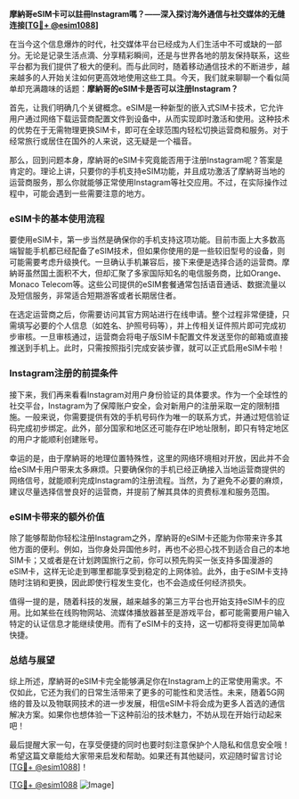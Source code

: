 **摩納哥eSIM卡可以註冊Instagram嗎？——深入探讨海外通信与社交媒体的无缝连接[[TG💪+ @esim1088](https://t.me/s/esim1088)]**

在当今这个信息爆炸的时代，社交媒体平台已经成为人们生活中不可或缺的一部分。无论是记录生活点滴、分享精彩瞬间，还是与世界各地的朋友保持联系，这些平台都为我们提供了极大的便利。而与此同时，随着移动通信技术的不断进步，越来越多的人开始关注如何更高效地使用这些工具。今天，我们就来聊聊一个看似简单却充满趣味的话题：**摩納哥的eSIM卡是否可以注册Instagram？**

首先，让我们明确几个关键概念。eSIM是一种新型的嵌入式SIM卡技术，它允许用户通过网络下载运营商配置文件到设备中，从而实现即时激活和使用。这种技术的优势在于无需物理更换SIM卡，即可在全球范围内轻松切换运营商和服务。对于经常旅行或居住在国外的人来说，这无疑是一个福音。

那么，回到问题本身，摩納哥的eSIM卡究竟能否用于注册Instagram呢？答案是肯定的。理论上讲，只要你的手机支持eSIM功能，并且成功激活了摩納哥当地的运营商服务，那么你就能够正常使用Instagram等社交应用。不过，在实际操作过程中，可能会遇到一些需要注意的地方。

### **eSIM卡的基本使用流程**
要使用eSIM卡，第一步当然是确保你的手机支持这项功能。目前市面上大多数高端智能手机都已经配备了eSIM技术，但如果你使用的是一些较旧型号的设备，则可能需要考虑升级换代。一旦确认手机兼容后，接下来便是选择合适的运营商。摩納哥虽然国土面积不大，但却汇聚了多家国际知名的电信服务商，比如Orange、Monaco Telecom等。这些公司提供的eSIM套餐通常包括语音通话、数据流量以及短信服务，非常适合短期游客或者长期居住者。

在选定运营商之后，你需要访问其官方网站进行在线申请。整个过程非常便捷，只需填写必要的个人信息（如姓名、护照号码等），并上传相关证件照片即可完成初步审核。一旦审核通过，运营商会将电子版SIM卡配置文件发送至你的邮箱或直接推送到手机上。此时，只需按照指引完成安装步骤，就可以正式启用eSIM卡啦！

### **Instagram注册的前提条件**
接下来，我们再来看看Instagram对用户身份验证的具体要求。作为一个全球性的社交平台，Instagram为了保障账户安全，会对新用户的注册采取一定的限制措施。一般来说，你需要提供有效的手机号码作为唯一的联系方式，并通过短信验证码完成初步绑定。此外，部分国家和地区还可能存在IP地址限制，即只有特定地区的用户才能顺利创建账号。

幸运的是，由于摩納哥的地理位置特殊性，这里的网络环境相对开放，因此并不会给eSIM卡用户带来太多麻烦。只要确保你的手机已经正确接入当地运营商提供的网络信号，就能顺利完成Instagram的注册流程。当然，为了避免不必要的麻烦，建议尽量选择信誉良好的运营商，并提前了解其具体的资费标准和服务范围。

### **eSIM卡带来的额外价值**
除了能够帮助你轻松注册Instagram之外，摩納哥的eSIM卡还能为你带来许多其他方面的便利。例如，当你身处异国他乡时，再也不必担心找不到适合自己的本地SIM卡；又或者是在计划跨国旅行之前，你可以预先购买一张支持多国漫游的eSIM卡，这样无论走到哪里都能享受到稳定的上网体验。此外，由于eSIM卡支持随时注销和更换，因此即使行程发生变化，也不会造成任何经济损失。

值得一提的是，随着科技的发展，越来越多的第三方平台也开始支持eSIM卡的应用。比如某些在线购物网站、流媒体播放器甚至是游戏平台，都可能需要用户输入特定的认证信息才能继续使用。而有了eSIM卡的支持，这一切都将变得更加简单快捷。

### **总结与展望**
综上所述，摩納哥的eSIM卡完全能够满足你在Instagram上的正常使用需求。不仅如此，它还为我们的日常生活带来了更多的可能性和灵活性。未来，随着5G网络的普及以及物联网技术的进一步发展，相信eSIM卡将会成为更多人首选的通信解决方案。如果你也想体验一下这种前沿的技术魅力，不妨从现在开始行动起来吧！

最后提醒大家一句，在享受便捷的同时也要时刻注意保护个人隐私和信息安全哦！希望这篇文章能给大家带来启发和帮助。如果还有其他疑问，欢迎随时留言讨论[[TG💪+ @esim1088](https://t.me/s/esim1088)]！

[[TG💪+ @esim1088](https://t.me/s/esim1088) ![Image](https://i.postimg.cc/4NQfJmqS/Snipaste-2025-05-13-00-14-12.png)]